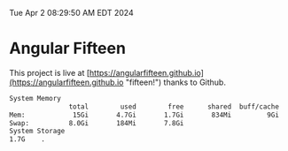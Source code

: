 Tue Apr  2 08:29:50 AM EDT 2024

# Angular Fifteen


This project is live at [https://angularfifteen.github.io](https://angularfifteen.github.io "fifteen!") thanks to Github.

```bash
System Memory
               total        used        free      shared  buff/cache   available
Mem:            15Gi       4.7Gi       1.7Gi       834Mi         9Gi        10Gi
Swap:          8.0Gi       184Mi       7.8Gi
System Storage
1.7G	.
